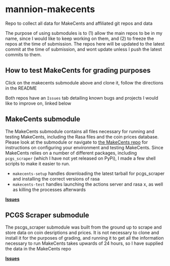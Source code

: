 # mannion-makecents
Repo to collect all data for MakeCents and affiliated git repos and data

The purpose of using submodules is to (1) allow the main repos to be in my name, since I would like to keep working on them, and (2) to freeze the repos at the time of submission. The repos here will be updated to the latest commit at the time of submission, and wont update unless I push the latest commits to them.

## How to test MakeCents for grading purposes

Click on the makecents submodule above and clone it, follow the directions in the README

Both repos have an `Issues` tab detailing known bugs and projects I would like to improve on, linked below

## MakeCents submodule

The MakeCents submodule contains all files necessary for running and testing MakeCents, including the Rasa files and the coin prices database. Please
look at the submodule or navigate to [the MakeCents repo](https://github.com/ryanamannion/makecents) for instructions on configuring your environment and
testing MakeCents. Since MakeCents relies on a number of different packages, including `pcgs_scraper` (which I have not yet released on PyPi), I made a
few shell scripts to make it easier to run.
* `makecents-setup` handles downloading the latest tarball for pcgs_scraper and installing the correct versions of rasa
* `makecents-test` handles launching the actions server and rasa x, as well as killing the processes afterwards

[**Issues**](https://github.com/ryanamannion/makecents/issues)

## PCGS Scraper submodule

The pscgs_scraper submodule was built from the ground up to scrape and store data on coin desriptions and prices. It is not necessary to clone and install
it for the purposes of grading, and running it to get all the information necessary to run MakeCents takes upwards of 24 hours, so I have supplied the
data in the MakeCents repo

[**Issues**](https://github.com/ryanamannion/pcgs_scraper/issues)
